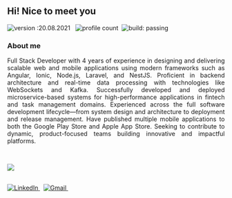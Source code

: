 ## Hi! Nice to meet you

![version :20.08.2021](https://img.shields.io/badge/version-20.08.2021-informational) &nbsp;
![profile count](https://komarev.com/ghpvc/?username=bhuvaneshcj&color=red)&nbsp;
![build: passing](https://img.shields.io/badge/build-passing-success)

### About me

<p align="justify">
Full Stack Developer with 4 years of experience in designing and delivering scalable web and mobile applications using modern frameworks such as Angular, Ionic, Node.js, Laravel, and NestJS. Proficient in backend architecture and real-time data processing with technologies like WebSockets and Kafka. Successfully developed and deployed microservice-based systems for high-performance applications in fintech and task management domains. Experienced across the full software development lifecycle—from system design and architecture to deployment and release management. Have published multiple mobile applications to both the Google Play Store and Apple App Store. Seeking to contribute to dynamic, product-focused teams building innovative and impactful platforms.
</p>
<br>
<p align="start">
    <a href="https://skillicons.dev">
        <img
            src="https://skillicons.dev/icons?i=angular,express,sequelize,laravel,flutter,html,css,bootstrap,tailwind,js,jquery,ts,nodejs,dart,php,mysql,firebase,cloudflare,git,github,gitlab,androidstudio,vscode,postman,ps,ai" />
    </a>
</p>
<br>
<a href="https://www.linkedin.com/in/bhuvaneshcj/"><img
        src="https://img.shields.io/badge/linkedin-%230077B5.svg?&style=for-the-badge&logo=linkedin&logoColor=white"
        alt="LinkedIn" />
</a>&nbsp;
<a href="mailto:cjbhuvanesh8@gmail.com?subject=Refered%20From%20Git%20Profile"><img
        src="https://img.shields.io/badge/gmail-%23D14836.svg?&style=for-the-badge&logo=gmail&logoColor=white"
        alt="Gmail" />
</a>&nbsp;

